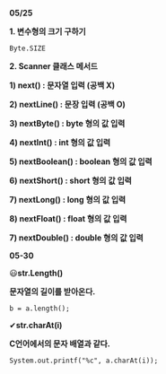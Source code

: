 <b>05/25</b>

<b>1. 변수형의 크기 구하기</b>

<code>Byte.SIZE</code>

<b>2. Scanner 클래스 메서드</b>

<b>1) next() : 문자열 입력 (공백 X)</b>

<b>2) nextLine() : 문장 입력 (공백 O)</b>

<b>3) nextByte() : byte 형의 값 입력</b>

<b>4) nextInt() : int 형의 값 입력</b>

<b>5) nextBoolean() : boolean 형의 값 입력</b>

<b>6) nextShort() : short 형의 값 입력</b>

<b>7) nextLong() : long 형의 값 입력</b>

<b>8) nextFloat() : float 형의 값 입력</b>

<b>7) nextDouble() : double 형의 값 입력</b>



<b>05-30</b>

😃<b>str.Length()</b>

<b>문자열의 길이를 받아온다.</b>

<code>b = a.length();</code>



✔<b>str.charAt(i)</b>

<b>C언어에서의 문자 배열과 같다.</b>

<code>System.out.printf("%c", a.charAt(i));</code>





